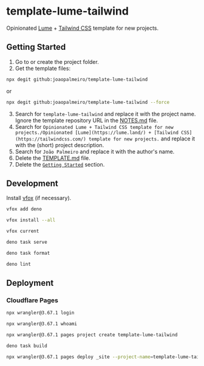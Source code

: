 # template-lume-tailwind

Opinionated [Lume](https://lume.land/) + [Tailwind CSS](https://tailwindcss.com/) template for new projects.

## Getting Started

1. Go to or create the project folder.
2. Get the template files:

```bash
npx degit github:joaopalmeiro/template-lume-tailwind
```

or

```bash
npx degit github:joaopalmeiro/template-lume-tailwind --force
```

3. Search for `template-lume-tailwind` and replace it with the project name. Ignore the template repository URL in the [NOTES.md](NOTES.md) file.
4. Search for `Opinionated Lume + Tailwind CSS template for new projects./Opinionated [Lume](https://lume.land/) + [Tailwind CSS](https://tailwindcss.com/) template for new projects.` and replace it with the (short) project description.
5. Search for `João Palmeiro` and replace it with the author's name.
6. Delete the [TEMPLATE.md](TEMPLATE.md) file.
7. Delete the [`Getting Started`](#getting-started) section.

## Development

Install [vfox](https://vfox.lhan.me/guides/quick-start.html) (if necessary).

```bash
vfox add deno
```

```bash
vfox install --all
```

```bash
vfox current
```

```bash
deno task serve
```

```bash
deno task format
```

```bash
deno lint
```

## Deployment

### Cloudflare Pages

```bash
npx wrangler@3.67.1 login
```

```bash
npx wrangler@3.67.1 whoami
```

```bash
npx wrangler@3.67.1 pages project create template-lume-tailwind
```

```bash
deno task build
```

```bash
npx wrangler@3.67.1 pages deploy _site --project-name=template-lume-tailwind
```
